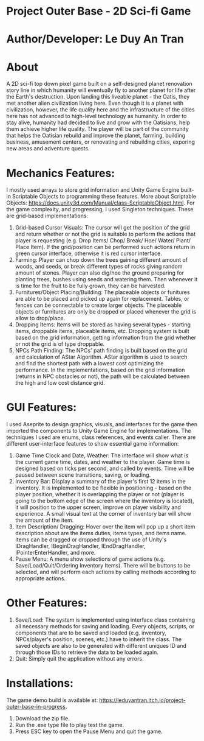 # Project Outer Base - 2D Sci-fi Game
# Author/Developer: Le Duy An Tran
# About
A 2D sci-fi top down pixel game built on a self-designed planet renovation story line in which humanity will eventually fly to another planet for life after the Earth's destruction. Upon landing this liveable planet - the Oatis, they met another alien civilization living here. Even though it is a planet with civilization, however, the life quality here and the infrastructure of the cities here has not advanced to high-level technology as humanity. In order to stay alive, humanity had decided to live  and grow with the Oatisians, help them achieve higher life quality. The player will be part of the community that helps the Oatisian rebuild and improve the planet, farming, building business, amusement centers, or renovating and rebuilding cities, exporing new areas and adventure quests.
# Mechanics Features:
I mostly used arrays to store grid information and Unity Game Engine built-in Scriptable Objects to programming these features. More about Scriptable Objects: https://docs.unity3d.com/Manual/class-ScriptableObject.html. For the game complexity, and progressing, I used Singleton techniques. These are grid-based implementations: 
1. Grid-based Cursor Visuals: The cursor will get the position of the grid and return whether or not the grid is suitable to perform the actions that player is requesting (e.g. Drop Items/ Chop/ Break/ Hoe/ Water/ Plant/ Place Item). If the grid/position can be performed such actions return in green cursor interface, otherwise it is red cursor interface.
2. Farming: Player can chop down the trees gaining different amount of woods, and seeds, or break different types of rocks giving random amount of stones. Player can also dig/hoe the ground preparing for planting trees, bushes using seeds and watering them. Then whenever it is time for the fruit to be fully grown, they can be harvested.
3. Furnitures/Object Placing/Building: The placeable objects or funitures are able to be placed and picked up again for replacement. Tables, or fences can be connectable to create larger objects. The placeable objects or furnitures are only be dropped or placed whenever the grid is allow to drop/place. 
4. Dropping Items: Items will be stored as having several types - starting items, droppable items, placeable items, etc. Dropping system is built based on the grid information, getting information from the grid whether or not the grid is of type droppable. 
5. NPCs Path Finding: The NPCs' path finding is built based on the grid and calculation of AStar Algorithm. AStar algorithm is used to search and find the shortest path with a lowest cost optimizing the performance. In the implementations, based on the grid information (returns in NPC obstacles or not), the path will be calculated between the high and low cost distance grid. 
# GUI Features:
I used Aseprite to design graphics, visuals, and interfaces for the game then imported the components to Unity Game Engine for implementations. The techniques I used are enums, class references, and events caller. There are different user-interface features to show essential game information:
1. Game Time Clock and Date, Weather: The interface will show what is the current game time, dates, and weather to the player. Game time is designed based on ticks per second, and called by events. Time will be paused between scene transitions, saving, or loading.
2. Inventory Bar: Display a summary of the player's first 12 items in the inventory. It is implemented to be flexible in positioning - based on the player position, whether it is overlapping the player or not (player is going to the bottom edge of the screen where the inventory is located), it will position to the upper screen, improve on player visibility and experience. A small visual text at the corner of inventory bar will show the amount of the item. 
3. Item Description/ Dragging: Hover over the item will pop up a short item description about are the items duties, items types, and items name. Items can be dragged or dropped through the use of Unity's IDragHandler, IBeginDragHandler, IEndDragHandler, IPointerEnterHandler, and more.
4. Pause Menu: A menu show selections of game actions (e.g. Save/Load/Quit/Ordering Inventory Items). There will be buttons to be selected, and will perform each actions by calling methods according to appropriate actions.
# Other Features:
1. Save/Load: The system is implemented using interface class containing all necessary methods for saving and loading. Every objects, scripts, or components that are to be saved and loaded (e.g. inventory, NPCs/player's position, scenes, etc.) have to inherit the class. The saved objects are also to be generated with different uniques ID and through those IDs to retrieve the data to be loaded again. 
2. Quit: Simply quit the application without any errors.
# Installations:
The game demo build is available at: https://leduyantran.itch.io/project-outer-base-in-progress.
1. Download the zip file.
2. Run the .exe type file to play test the game.
3. Press ESC key to open the Pause Menu and quit the game.
